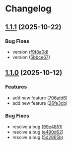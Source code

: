 # Changelog

## [1.1.1](https://github.com/nina2dv/xml-validation-central-maven-test/compare/v1.1.0...v1.1.1) (2025-10-22)


### Bug Fixes

* version ([f9f8a0d](https://github.com/nina2dv/xml-validation-central-maven-test/commit/f9f8a0d671b9c5ed7a79f729572ce2bdfba74817))
* version ([5bbce67](https://github.com/nina2dv/xml-validation-central-maven-test/commit/5bbce67cc16e3ef51ec592b64a99f68e1d9a96fd))

## [1.1.0](https://github.com/nina2dv/xml-validation-central-maven-test/compare/v1.0.11...v1.1.0) (2025-10-12)


### Features

* add new feature ([706afd6](https://github.com/nina2dv/xml-validation-central-maven-test/commit/706afd6f4461ab6b5efd90b26cad1f1fb00cb2e6))
* add new feature ([26fe3cb](https://github.com/nina2dv/xml-validation-central-maven-test/commit/26fe3cb40dfbc92aa043d0f7ff14f16e9abaabac))


### Bug Fixes

* resolve a bug ([99e4851](https://github.com/nina2dv/xml-validation-central-maven-test/commit/99e48515e925d771d54ba2d1a937afab02a8cb5e))
* resolve a bug ([e490d62](https://github.com/nina2dv/xml-validation-central-maven-test/commit/e490d6215489fcedd5ea3a84cd4cea066ab26f85))
* resolve a bug ([5d2865b](https://github.com/nina2dv/xml-validation-central-maven-test/commit/5d2865b5bb2ded8f957160b05bdeafad773f2b78))
